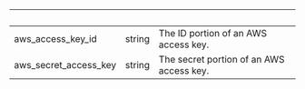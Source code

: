 <!-- Code generated for API Clients. DO NOT EDIT. -->

| &nbsp;                | &nbsp; | &nbsp;                                   |
| --------------------- | ------ | ---------------------------------------- |
| aws_access_key_id     | string | The ID portion of an AWS access key.     |
| aws_secret_access_key | string | The secret portion of an AWS access key. |

